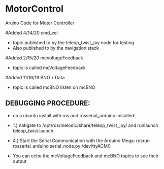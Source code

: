 # MotorControl
Aruino Code for Motor Controller

#Added 4/14/20 cmd_vel
* topic published to by the teleop_twist_joy node for testing
* Also published to by the navigation stack

#Added 2/15/20 mcVoltageFeedback
* topic is called mcVoltageFeedback

#Added 11/16/19 BNO x Data 
* topic is called mcBNO listen on mcBNO

## DEBUGGING PROCEDURE:
* on a ubuntu install with ros and rosserial_arduino installed:
* 1.) natigate to /opt/ros/melodic/share/teleop_twist_joy/ and runlaunch teleop_twist.launch
* 4.) Start the Serial Communication with the Arduino Mega: 
  rosrun rosserial_arduino serial_node.py /dev/ttyACM0
  
 * You can echo the mcVoltageFeedback and mcBNO topics to see their output
